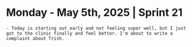 # Monday - May 5th, 2025 | Sprint 21
	- Today is starting out early and not feeling super well, but I just got to the clinic finally and feel better. I'm about to write a complaint about Trish.